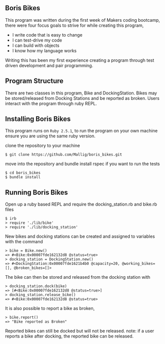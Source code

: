 ## Boris Bikes

This program was written during the first week of Makers coding bootcamp, there were four focus goals to strive for while creating this program,
 - I write code that is easy to change
 - I can test-drive my code
 - I can build with objects
 - I know how my language works


Writing this has been my first experience creating a program through test driven development and pair programming. 

## Program Structure

There are two classes in this program, Bike and DockingStation. Bikes may be stored/released from Docking Stations and be reported as broken. Users interact with the program through ruby REPL.

## Installing Boris Bikes

This program runs on `Ruby 2.5.1`, to run the program on your own machine ensure you are using the same ruby version.

clone the repository to your machine

```
$ git clone https://github.com/Mallig/boris_bikes.git
```

move into the repository and bundle install rspec if you want to run the tests

```
$ cd boris_bikes
$ bundle install
```

## Running Boris Bikes

Open up a ruby based REPL and require the docking_station.rb and bike.rb files

```
$ irb
> require './lib/bike'
> require './lib/docking_station'
```

New bikes and docking stations can be created and assigned to variables with the command 

```
> bike = Bike.new()
=> #<Bike:0x00007fde162132d8 @status=true>
> docking_station = DockingStation.new()
=> #<DockingStation:0x00007fde1621b4b0 @capacity=20, @working_bikes=[], @broken_bikes=[]>
```

The bike can then be stored and released from the docking station with 

```
> docking_station.dock(bike)
=> [#<Bike:0x00007fde162132d8 @status=true>]
> docking_station.release_bike()
=> #<Bike:0x00007fde162132d8 @status=true>
```

It is also possible to report a bike as broken, 

```
> bike.report()
=> "Bike reported as Broken"
```

Reported bikes can still be docked but will not be released.
note: if a user reports a bike after docking, the reported bike can be released.
